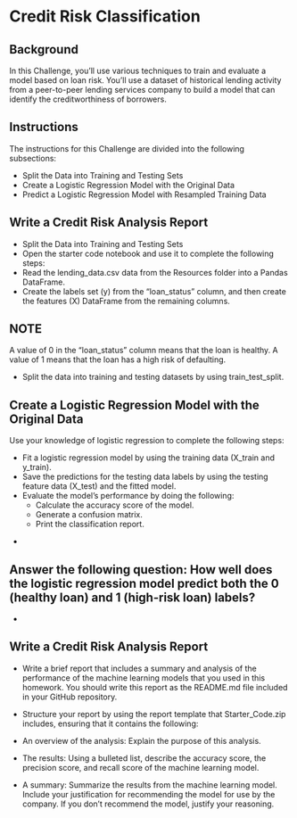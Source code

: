 # Credit Risk Classification

## Background
In this Challenge, you’ll use various techniques to train and evaluate a model based on loan risk. You’ll use a dataset of historical lending activity from a peer-to-peer lending services company to build a model that can identify the creditworthiness of borrowers.

## Instructions
The instructions for this Challenge are divided into the following subsections:

* Split the Data into Training and Testing Sets
* Create a Logistic Regression Model with the Original Data
* Predict a Logistic Regression Model with Resampled Training Data

## Write a Credit Risk Analysis Report

* Split the Data into Training and Testing Sets
* Open the starter code notebook and use it to complete the following steps:
* Read the lending_data.csv data from the Resources folder into a Pandas DataFrame.
* Create the labels set (y) from the “loan_status” column, and then create the features (X) DataFrame from the remaining columns.

## NOTE
A value of 0 in the “loan_status” column means that the loan is healthy. A value of 1 means that the loan has a high risk of defaulting.

* Split the data into training and testing datasets by using train_test_split.

## Create a Logistic Regression Model with the Original Data
Use your knowledge of logistic regression to complete the following steps:

* Fit a logistic regression model by using the training data (X_train and y_train).
* Save the predictions for the testing data labels by using the testing feature data (X_test) and the fitted model.
* Evaluate the model’s performance by doing the following:
    * Calculate the accuracy score of the model.
    * Generate a confusion matrix.
    * Print the classification report.

- 
## Answer the following question: How well does the logistic regression model predict both the 0 (healthy loan) and 1 (high-risk loan) labels?
- 

## Write a Credit Risk Analysis Report
* Write a brief report that includes a summary and analysis of the performance of the machine learning models that you used in this homework. You should write this report as the README.md file included in your GitHub repository.

* Structure your report by using the report template that Starter_Code.zip includes, ensuring that it contains the following:

* An overview of the analysis: Explain the purpose of this analysis.

* The results: Using a bulleted list, describe the accuracy score, the precision score, and recall score of the machine learning model.

* A summary: Summarize the results from the machine learning model. Include your justification for recommending the model for use by the company. If you don’t recommend the model, justify your reasoning.